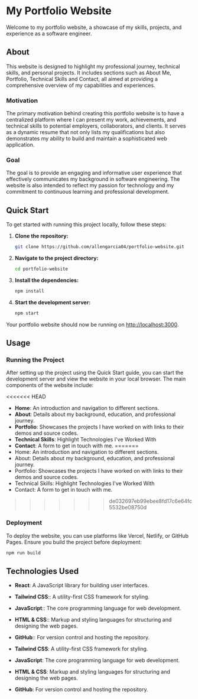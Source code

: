# My Portfolio Website

Welcome to my portfolio website, a showcase of my skills, projects, and experience as a software engineer.

## About

This website is designed to highlight my professional journey, technical skills, and personal projects. It includes sections such as About Me, Portfolio, Technical Skills and Contact, all aimed at providing a comprehensive overview of my capabilities and experiences.

### Motivation
The primary motivation behind creating this portfolio website is to have a centralized platform where I can present my work, achievements, and technical skills to potential employers, collaborators, and clients. It serves as a dynamic resume that not only lists my qualifications but also demonstrates my ability to build and maintain a sophisticated web application.

### Goal
The goal is to provide an engaging and informative user experience that effectively communicates my background in software engineering. The website is also intended to reflect my passion for technology and my commitment to continuous learning and professional development.

## Quick Start

To get started with running this project locally, follow these steps:

1. **Clone the repository:**

    ```bash
    git clone https://github.com/allengarcia04/portfolio-website.git
    ```

2. **Navigate to the project directory:**

    ```bash
    cd portfolio-website
    ```

3. **Install the dependencies:**

    ```bash
    npm install
    ```

4. **Start the development server:**

    ```bash
    npm start
    ```

Your portfolio website should now be running on [http://localhost:3000](http://localhost:3000).

## Usage

### Running the Project
After setting up the project using the Quick Start guide, you can start the development server and view the website in your local browser. The main components of the website include:

<<<<<<< HEAD
- **Home**: An introduction and navigation to different sections.
- **About**: Details about my background, education, and professional journey.
- **Portfolio**: Showcases the projects I have worked on with links to their demos and source codes.
- **Technical Skills**: Highlight Technologies I've Worked With 
- **Contact**: A form to get in touch with me.
=======
- Home: An introduction and navigation to different sections.
- About: Details about my background, education, and professional journey.
- Portfolio: Showcases the projects I have worked on with links to their demos and source codes.
- Technical Skills: Highlight Technologies I've Worked With 
- Contact: A form to get in touch with me.
>>>>>>> de032697eb99ebee8fd17c6e64fc5532be08750d

### Deployment
To deploy the website, you can use platforms like Vercel, Netlify, or GitHub Pages. Ensure you build the project before deployment:

```bash
npm run build
```

## Technologies Used
- **React**: A JavaScript library for building user interfaces.

- **Tailwind CSS**:: A utility-first CSS framework for styling.
- **JavaScript**:: The core programming language for web development.
- **HTML & CSS**:: Markup and styling languages for structuring and designing the web pages.
- **GitHub**:: For version control and hosting the repository.

- **Tailwind CSS**: A utility-first CSS framework for styling.
- **JavaScript**: The core programming language for web development.
- **HTML & CSS**: Markup and styling languages for structuring and designing the web pages.
- **GitHub**: For version control and hosting the repository.
